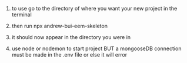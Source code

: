 1. to use go to the directory of where you want your new project in the terminal 
2. then run npx andrew-bui-eem-skeleton <new project name>
3. it should now appear in the directory you were in

4. use node or nodemon to start project BUT a mongooseDB connection must be made in the .env file or else it will error 
